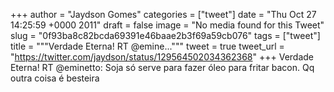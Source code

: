 
+++
author = "Jaydson Gomes"
categories = ["tweet"]
date = "Thu Oct 27 14:25:59 +0000 2011"
draft = false
image = "No media found for this Tweet"
slug = "0f93ba8c82bcda69391e46baae2b3f69a59cb076"
tags = ["tweet"]
title = """Verdade Eterna! RT @emine..."""
tweet = true
tweet_url = "https://twitter.com/jaydson/status/129564502034362368"
+++
Verdade Eterna! RT @eminetto: Soja só serve para fazer óleo para fritar bacon. Qq outra coisa é besteira
